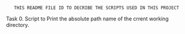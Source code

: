        THIS README FILE ID TO DECRIBE THE SCRIPTS USED IN THIS PROJECT

Task 0. Script to Print the absolute path name of the crrent working directory. 

